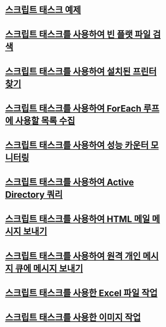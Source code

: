 # [스크립트 태스크 예제](script-task-examples.md)
# [스크립트 태스크를 사용하여 빈 플랫 파일 검색](detecting-an-empty-flat-file-with-the-script-task.md)
# [스크립트 태스크를 사용하여 설치된 프린터 찾기](finding-installed-printers-with-the-script-task.md)
# [스크립트 태스크를 사용하여 ForEach 루프에 사용할 목록 수집](gathering-a-list-for-the-foreach-loop-with-the-script-task.md)
# [스크립트 태스크를 사용하여 성능 카운터 모니터링](monitoring-performance-counters-with-the-script-task.md)
# [스크립트 태스크를 사용하여 Active Directory 쿼리](querying-the-active-directory-with-the-script-task.md)
# [스크립트 태스크를 사용하여 HTML 메일 메시지 보내기](sending-an-html-mail-message-with-the-script-task.md)
# [스크립트 태스크를 사용하여 원격 개인 메시지 큐에 메시지 보내기](sending-to-a-remote-private-message-queue-with-the-script-task.md)
# [스크립트 태스크를 사용한 Excel 파일 작업](working-with-excel-files-with-the-script-task.md)
# [스크립트 태스크를 사용한 이미지 작업](working-with-images-with-the-script-task.md)

